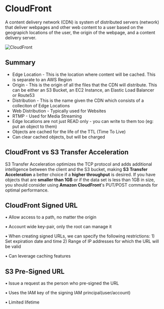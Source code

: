 # CloudFront

A content delivery network (CDN) is system of distributed servers (network) that deliver webpages and other web content to a user based on the geograpich locations of the user, the origin of the webpage, and a content delivery server.

![CloudFront](./images/cloudfront.png)

## Summary
- Edge Location - This is the location where content will be cached. This is separate to an AWS Region
- Origin - This is the origin of all the files that the CDN will distribute. This can be either an S3 Bucket, an EC2 Instance, an Elastic Load Balancer or Route53
- Distribution - This is the name given the CDN which consists of a colleciton of Edge Locations
- Web Distribution - Typically used for Websites
- RTMP - Used for Media Streaming
- Edge locations are not just READ only - you can write to them too (eg: put an object to them)
- Objects are cached for the life of the TTL (Time To Live)
- Can clear cached objects, but will be charged

## CloudFront vs S3  Transfer Acceleration

S3 Transfer Acceleration optimizes the TCP protocol and adds additional intelligence between the client and the S3 bucket, making **S3 Transfer Acceleration** a better choice if a **higher throughput** is desired. If you have objects that are **smaller than 1GB** or if the data set is less than 1GB in size, you should consider using **Amazon CloudFront**'s PUT/POST commands for optimal performance.

##  CloudFront Signed URL

• Allow access to a path, no matter the origin

• Account wide key-pair, only the root can manage it

• When creating signed URLs, we can specify the following restrictions: 1) Set expiration date and time 2) Range of IP addresses for which the URL will be valid

• Can leverage caching features

## S3 Pre-Signed URL

• Issue a request as the person who pre-signed the URL

• Uses the IAM key of the signing IAM principal(user/account)

• Limited lifetime
